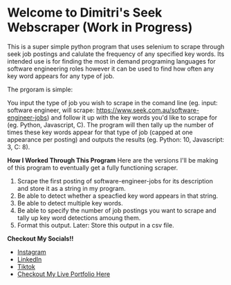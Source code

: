 # Welcome to Dimitri's Seek Webscraper (Work in Progress)

This is a super simple python program that uses selenium to scrape through seek job postings and calulate the frequency of any specified key words. Its intended use is for finding the most in demand programing languages for software engineering roles however it can be used to find how often any key word appears for any type of job.

The prgoram is simple:

You input the type of job you wish to scrape in the comand line (eg. input: software engineer, will scrape: https://www.seek.com.au/software-engineer-jobs) and follow it up with the key words you'd like to scrape for (eg. Python, Javascript, C). The program will then tally up the number of times these key words appear for that type of job (capped at one appearance per posting) and outputs the results (eg. Python: 10, Javascript: 3, C: 8).

**How I Worked Through This Program**
Here are the versions I'll be making of this program to eventually get a fully functioning scraper.
1. Scrape the first posting of software-engineer-jobs for its description and store it as a string in my program.
2. Be able to detect whether a speacfied key word appears in that string.
3. Be able to detect multiple key words.
4. Be able to specify the number of job postings you want to scrape and tally up key word detections amoung them.
5. Format this output.
Later: Store this output in a csv file.


**Checkout My Socials!!**
- [Instagram](https://www.instagram.com/dimitri_petrakis)
- [LinkedIn](https://www.linkedin.com/in/dimitrios-petrakis-719443269/)
- [Tiktok](https://www.tiktok.com/@dimitri_petrakis)
- [Checkout My Live Portfolio Here](https://dimitripetrakis.com/)
